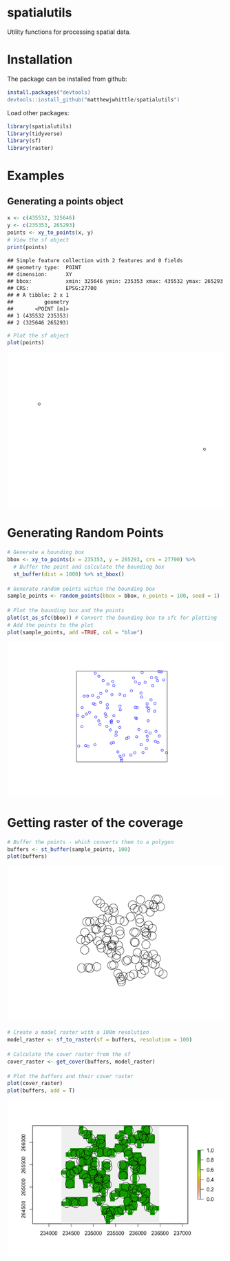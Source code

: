 spatialutils
================

Utility functions for processing spatial data.

# Installation

The package can be installed from github:

``` r
install.packages("devtools)
devtools::install_github("matthewjwhittle/spatialutils")
```

Load other packages:

``` r
library(spatialutils)
library(tidyverse)
library(sf)
library(raster)
```

# Examples

## Generating a points object

``` r
x <- c(435532, 325646)
y <- c(235353, 265293)
points <- xy_to_points(x, y)
# View the sf object
print(points)
```

    ## Simple feature collection with 2 features and 0 fields
    ## geometry type:  POINT
    ## dimension:      XY
    ## bbox:           xmin: 325646 ymin: 235353 xmax: 435532 ymax: 265293
    ## CRS:            EPSG:27700
    ## # A tibble: 2 x 1
    ##          geometry
    ##       <POINT [m]>
    ## 1 (435532 235353)
    ## 2 (325646 265293)

``` r
# Plot the sf object
plot(points)
```

![](README_files/figure-gfm/unnamed-chunk-3-1.png)<!-- -->

# Generating Random Points

``` r
# Generate a bounding box
bbox <- xy_to_points(x = 235353, y = 265293, crs = 27700) %>% 
  # Buffer the point and calculate the bounding box
  st_buffer(dist = 1000) %>% st_bbox()

# Generate random points within the bounding box
sample_points <- random_points(bbox = bbox, n_points = 100, seed = 1)

# Plot the bounding box and the points
plot(st_as_sfc(bbox)) # Convert the bounding box to sfc for plotting
# Add the points to the plot
plot(sample_points, add =TRUE, col = "blue")
```

![](README_files/figure-gfm/unnamed-chunk-4-1.png)<!-- -->

# Getting raster of the coverage

``` r
# Buffer the points - which converts them to a polygon
buffers <- st_buffer(sample_points, 100)
plot(buffers)
```

![](README_files/figure-gfm/unnamed-chunk-5-1.png)<!-- -->

``` r
# Create a model raster with a 100m resolution
model_raster <- sf_to_raster(sf = buffers, resolution = 100)

# Calculate the cover raster from the sf
cover_raster <- get_cover(buffers, model_raster)

# Plot the buffers and their cover raster
plot(cover_raster)
plot(buffers, add = T)
```

![](README_files/figure-gfm/unnamed-chunk-5-2.png)<!-- -->

